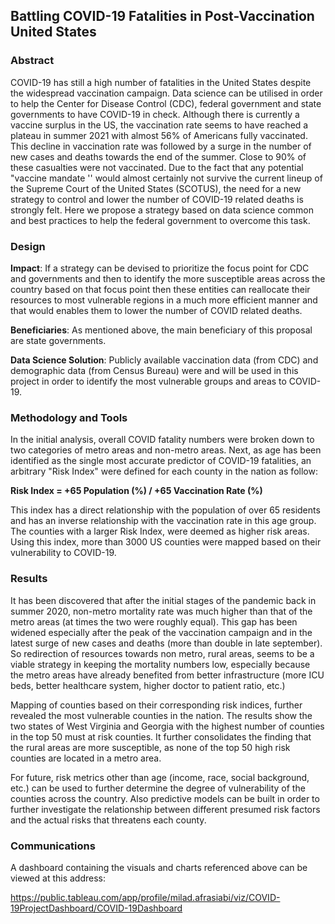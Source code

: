 ## Battling COVID-19 Fatalities in Post-Vaccination United States

### Abstract

COVID-19 has still a high number of fatalities in the United States despite the widespread vaccination campaign. Data science can be utilised in order to help the Center for Disease Control (CDC), federal government and state governments to have COVID-19 in check. Although there is currently a vaccine surplus in the US, the vaccination rate seems to have reached a plateau in summer 2021 with almost 56% of Americans fully vaccinated. This decline in vaccination rate was followed by a surge in the number of new cases and deaths towards the end of the summer. Close to 90% of these casualties were not vaccinated. Due to the fact that any potential "vaccine mandate '' would almost certainly not survive the current lineup of the Supreme Court of the United States (SCOTUS), the need for a new  strategy to control and lower the number of COVID-19 related deaths is strongly felt. Here we propose a strategy based on data science common and best practices to help the federal government to overcome this task.

### Design

__Impact__: If a strategy can be devised to prioritize the focus point for CDC and governments and then to identify the more susceptible areas across the country based on that focus point then these entities can reallocate their resources to most vulnerable regions in a much more efficient manner and that would enables them to lower the number of COVID related deaths.

__Beneficiaries__: As mentioned above, the main beneficiary of this proposal are state governments.

__Data Science Solution__: Publicly available vaccination data (from CDC) and demographic data (from Census Bureau) were and will be used in this project in order to identify the most vulnerable groups and areas to COVID-19.

### Methodology and Tools

In the initial analysis, overall COVID fatality numbers were broken down to two categories of metro areas and non-metro areas. Next, as age has been identified as the single most accurate predictor of COVID-19 fatalities, an arbitrary "Risk Index" were defined for each county in the nation as follow:

__Risk Index = +65 Population (%) / +65 Vaccination Rate (%)__

This index has a direct relationship with the population of over 65 residents and has an inverse relationship with the vaccination rate in this age group. The counties with a larger Risk Index, were deemed as higher risk areas. Using this index, more than 3000 US counties were mapped based on their vulnerability to COVID-19.

### Results

It has been discovered that after the initial stages of the pandemic back in summer 2020, non-metro mortality rate was much higher than that of the metro areas (at times the two were roughly equal). This gap has been widened especially after the peak of the vaccination campaign and in the latest surge of new cases and deaths (more than double in late september). So redirection of resources towards non metro, rural areas, seems to be a viable strategy in keeping the mortality numbers low, especially because the metro areas have already benefited from better infrastructure (more ICU beds, better healthcare system, higher doctor to patient ratio, etc.)

Mapping of counties based on their corresponding risk indices, further revealed the most vulnerable counties in the nation. The results show the two states of West Virginia and Georgia with the highest number of counties in the top 50 must at risk counties. It further consolidates the finding that the rural areas are more susceptible, as none of the top 50 high risk counties are located in a metro area.

For future, risk metrics other than age (income, race, social background, etc.) can be used to further determine the degree of vulnerability of the counties across the country. Also predictive models can be built in order to further investigate the relationship between different presumed risk factors and the actual risks that threatens each county. 

### Communications

A dashboard containing the visuals and charts referenced above can be viewed at this address:

https://public.tableau.com/app/profile/milad.afrasiabi/viz/COVID-19ProjectDashboard/COVID-19Dashboard
